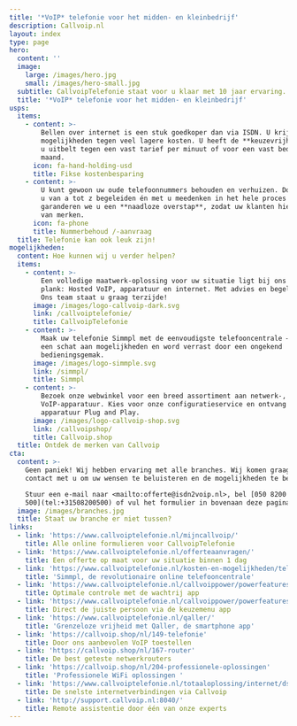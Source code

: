 ```yaml
---
title: '*VoIP* telefonie voor het midden- en kleinbedrijf'
description: Callvoip.nl
layout: index
type: page
hero:
  content: ''
  image:
    large: /images/hero.jpg
    small: /images/hero-small.jpg
  subtitle: CallvoipTelefonie staat voor u klaar met 10 jaar ervaring.
  title: '*VoIP* telefonie voor het midden- en kleinbedrijf'
usps:
  items:
    - content: >-
        Bellen over internet is een stuk goedkoper dan via ISDN. U krijgt meer
        mogelijkheden tegen veel lagere kosten. U heeft de **keuzevrijheid** of
        u uitbelt tegen een vast tarief per minuut of voor een vast bedrag per
        maand.
      icon: fa-hand-holding-usd
      title: Fikse kostenbesparing
    - content: >-
        U kunt gewoon uw oude telefoonnummers behouden en verhuizen. Doordat we
        u van a tot z begeleiden én met u meedenken in het hele proces
        garanderen we u een **naadloze overstap**, zodat uw klanten hier niets
        van merken.
      icon: fa-phone
      title: Nummerbehoud /-aanvraag
  title: Telefonie kan ook leuk zijn!
mogelijkheden:
  content: Hoe kunnen wij u verder helpen?
  items:
    - content: >-
        Een volledige maatwerk-oplossing voor uw situatie ligt bij ons op de
        plank: Hosted VoIP, apparatuur en internet. Met advies en begeleiding.
        Ons team staat u graag terzijde!
      image: /images/logo-callvoip-dark.svg
      link: /callvoiptelefonie/
      title: CallvoipTelefonie
    - content: >-
        Maak uw telefonie Simmpl met de eenvoudigste telefooncentrale – ontdek
        een schat aan mogelijkheden en word verrast door een ongekend
        bedieningsgemak.
      image: /images/logo-simmple.svg
      link: /simmpl/
      title: Simmpl
    - content: >-
        Bezoek onze webwinkel voor een breed assortiment aan netwerk-, WiFi en
        VoIP-apparatuur. Kies voor onze configuratieservice en ontvang de
        apparatuur Plug and Play.
      image: /images/logo-callvoip-shop.svg
      link: /callvoipshop/
      title: Callvoip.shop
  title: Ontdek de merken van Callvoip
cta:
  content: >-
    Geen paniek! Wij hebben ervaring met alle branches. Wij komen graag in
    contact met u om uw wensen te beluisteren en de mogelijkheden te bespreken.

    Stuur een e-mail naar <mailto:offerte@isdn2voip.nl>, bel [050 8200
    500](tel:+31508200500) of vul het formulier in bovenaan deze pagina .
  image: /images/branches.jpg
  title: Staat uw branche er niet tussen?
links:
  - link: 'https://www.callvoiptelefonie.nl/mijncallvoip/'
    title: Alle online formulieren voor CallvoipTelefonie
  - link: 'https://www.callvoiptelefonie.nl/offerteaanvragen/'
    title: Een offerte op maat voor uw situatie binnen 1 dag
  - link: 'https://www.callvoiptelefonie.nl/kosten-en-mogelijkheden/telefooncentrale/'
    title: 'Simmpl, de revolutionaire online telefooncentrale'
  - link: 'https://www.callvoiptelefonie.nl/callvoippower/powerfeatures/wachtrij/'
    title: Optimale controle met de wachtrij app
  - link: 'https://www.callvoiptelefonie.nl/callvoippower/powerfeatures/keuzemenu/'
    title: Direct de juiste persoon via de keuzemenu app
  - link: 'https://www.callvoiptelefonie.nl/qaller/'
    title: 'Grenzeloze vrijheid met Qaller, de smartphone app'
  - link: 'https://callvoip.shop/nl/149-telefonie'
    title: Door ons aanbevolen VoIP toestellen
  - link: 'https://callvoip.shop/nl/167-router'
    title: De best geteste netwerkrouters
  - link: 'https://callvoip.shop/nl/204-professionele-oplossingen'
    title: 'Professionele WiFi oplossingen '
  - link: 'https://www.callvoiptelefonie.nl/totaaloplossing/internet/dsl/'
    title: De snelste internetverbindingen via Callvoip
  - link: 'http://support.callvoip.nl:8040/'
    title: Remote assistentie door één van onze experts
---
```


